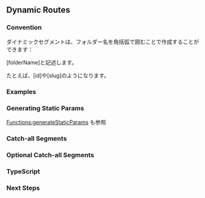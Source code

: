 ## Dynamic Routes

### Convention
ダイナミックセグメントは、フォルダー名を角括弧で囲むことで作成することができます：
 
[folderName]と記述します。
 
たとえば、[id]や[slug]のようになります。

### Examples
### Generating Static Params
[Functions:generateStaticParams](https://nextjs.org/docs/app/api-reference/functions/generate-static-params) も参照
### Catch-all Segments
### Optional Catch-all Segments
### TypeScript
### Next Steps
